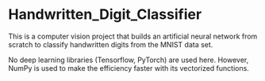 # Handwritten_Digit_Classifier
This is a computer vision project that builds an artificial neural network from scratch to classify handwritten digits from the MNIST data set.

No deep learning libraries (Tensorflow, PyTorch) are used here. However, NumPy is used to make the efficiency faster with its vectorized functions.
